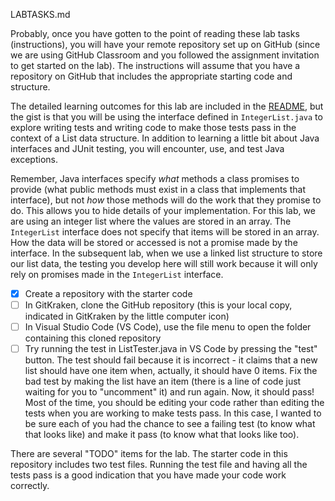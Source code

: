 LABTASKS.md

Probably, once you have gotten to the point of reading these lab tasks (instructions), you will have your remote repository set up on GitHub (since we are using GitHub Classroom and you followed the assignment invitation to get started on the lab). The instructions will assume that you have a repository on GitHub that includes the appropriate starting code and structure.

The detailed learning outcomes for this lab are included in the [README](README.md), but the gist is that you will be using the interface defined in `IntegerList.java` to explore writing tests and writing code to make those tests pass in the context of a List data structure. In addition to learning a little bit about Java interfaces and JUnit testing, you will encounter, use, and test Java exceptions.

Remember, Java interfaces specify *what* methods a class promises to provide (what public methods must exist in a class that implements that interface), but not *how* those methods will do the work that they promise to do. This allows you to hide details of your implementation. For this lab, we are using an integer list where the values are stored in an array. The `IntegerList` interface does not specify that items will be stored in an array. How the data will be stored or accessed is not a promise made by the interface. In the subsequent lab, when we use a linked list structure to store our list data, the testing you develop here will still work because it will only rely on promises made in the `IntegerList` interface.

- [x] Create a repository with the starter code
- [ ] In GitKraken, clone the GitHub repository (this is your local copy, indicated in GitKraken by the little computer icon)
- [ ] In Visual Studio Code (VS Code), use the file menu to open the folder containing this cloned repository
- [ ] Try running the test in ListTester.java in VS Code by pressing the "test" button. The test should fail because it is incorrect - it claims that a new list should have one item when, actually, it should have 0 items. Fix the bad test by making the list have an item (there is a line of code just waiting for you to "uncomment" it) and run again. Now, it should pass! Most of the time, you should be editing your code rather than editing the tests when you are working to make tests pass. In this case, I wanted to be sure each of you had the chance to see a failing test (to know what that looks like) and make it pass (to know what that looks like too).

There are several "TODO" items for the lab. The starter code in this repository includes two test files. Running the test file and having all the tests pass is a good indication that you have made your code work correctly. 